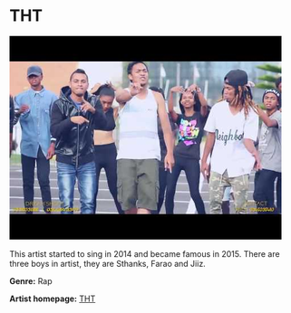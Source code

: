 # THT

![THT](tht.jpg)

This artist started to sing in 2014 and became famous in 2015. There are three boys in artist, they are Sthanks, Farao and Jiiz.

**Genre:** Rap

**Artist homepage:** [THT](https://web.facebook.com/pg/thtmalagasy/posts/?ref=page_internal)
